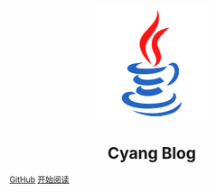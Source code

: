 <p align="center">
<img src="./docs/img/icon.svg" width="200" height="200"/>
</p>
<h1 align="center">Cyang Blog</h1>

[GitHub](https://github.com/Bond37/Blog)
[开始阅读](#cyang)




